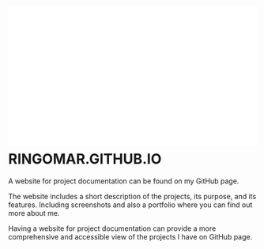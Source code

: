 # ![logo](0cknzZ01.svg) RINGOMAR.GITHUB.IO

A website for project documentation can be found on my GitHub page. 
 
The website includes a short description of the projects, its purpose, and its features. Including screenshots and also a portfolio where you can find out more about me.

Having a website for project documentation can provide a more comprehensive and accessible view of the projects I have on GitHub page.